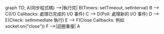 


graph TD;
A(同步程式碼) -->|執行完| B(Timers: setTimeout, setInterval)
B --> C(I/O Callbacks: 處理已完成的 I/O 事件)
C --> D(Poll: 處理新的 I/O 事件)
D --> E(Check: setImmediate 執行)
E --> F(Close Callbacks: 例如 socket.on("close"))
F -->|迴圈重複| A
